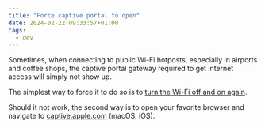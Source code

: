 ```yaml
---
title: "Force captive portal to open"
date: 2024-02-22T09:33:57+01:00
tags:
  - dev
---
```


Sometimes, when connecting to public Wi-Fi hotposts, especially in airports and
coffee shops, the captive portal gateway required to get internet access will
simply not show up.


The simplest way to force it to do so is to [turn the Wi-Fi off and on
again](https://www.youtube.com/watch?v=DPqdyoTpyEs).

Should it not work, the second way is to open your favorite browser and navigate
to [captive.apple.com](https://captive.apple.com) (macOS, iOS).
